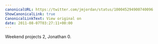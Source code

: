 ```yaml
---
canonicalURL: https://twitter.com/jmjordan/status/100045294900740096
ShowCanonicalLink: true
CanonicalLinkText: View original on
date: 2011-08-07T03:27:11+00:00
---
```

Weekend projects 2, Jonathan 0.